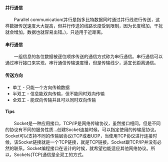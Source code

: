 #### 并行通信
<div style="text-indent:2em">Parallel communication(并行是指多比特数据同时通过并行线进行传送，这样数据传送速度大大提高，但并行传送的线路长度受到限制，因为长度增加，干扰就会增加，数据也就容易出错。)，只适用于近距离。</div>
    

#### 串行通信
<div style="text-indent:2em">一组信息的各位数据被逐位顺序传送的通信方式称为串行通信。串行通信可以通过串行接口来实现，串行通信传输速度慢，但是传输线少，适宜长距离通信。</div>
    
#### 传送方向
* 单工 - 只能一个方向传输数据
* 半双工 - 信息能双向传输，但不能同时双向传输
* 全双工 - 能双向传输并且可以同时双向传输

#### Tips
<div style="text-indent:2em">Socket是一种应用接口，TCP/IP是网络传输协议，虽然接口相同，但是不同的协议有不同的服务性质...创建Socket连接时候，可以指定使用的传输层协议。Socket可以支持不同的传输层协议(TCP或者UDP，当使用TCP协议进行连接时候，该Socket链接就是一个TCP链接，就是TCP链接。Socket跟TCP/IP并没有必然的联系。Socket编程接口在设计的时候，就希望也能适应其他网络协议。所以，Sockets(TCP)通信是全双工的方式。</div>
    
